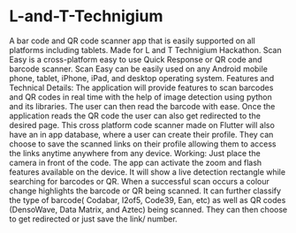 # L-and-T-Technigium
A bar code and QR code scanner app that is easily supported on all platforms including tablets.
Made for L and T Technigium Hackathon.
 	Scan Easy is a cross-platform easy to use Quick Response or QR code and barcode scanner. Scan Easy can be easily used on any Android mobile phone, tablet, iPhone, iPad, and desktop operating system. Features and Technical Details: The application will provide features to scan barcodes and QR codes in real time with the help of image detection using python and its libraries. The user can then read the barcode with ease. Once the application reads the QR code the user can also get redirected to the desired page. This cross platform code scanner made on Flutter will also have an in app database, where a user can create their profile. They can choose to save the scanned links on their profile allowing them to access the links anytime anywhere from any device. Working: Just place the camera in front of the code. The app can activate the zoom and flash features available on the device. It will show a live detection rectangle while searching for barcodes or QR. When a successful scan occurs a colour change highlights the barcode or QR being scanned. It can further classify the type of barcode( Codabar, I2of5, Code39, Ean, etc) as well as QR codes (DensoWave, Data Matrix, and Aztec) being scanned. They can then choose to get redirected or just save the link/ number. 

